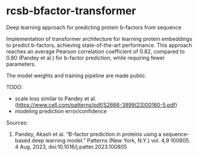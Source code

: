 # rcsb-bfactor-transformer
Deep learning approach for predicting protein b-factors from sequence

Implementation of transformer architecture for learning protein embeddings to predict b-factors, achieving state-of-the-art performance. This approach reaches an average Pearson correlation coefficient of 0.82, compared to 0.80 (Pandey et al.) for b-factor prediction, while requiring fewer parameters.

The model weights and training pipeline are made public.

TODO:
   - scale loss similar to Pandey et al. (https://www.cell.com/patterns/pdf/S2666-3899(23)00160-5.pdf)
   - modeling prediction error/confidence

Sources:
1. Pandey, Akash et al. “B-factor prediction in proteins using a sequence-based deep learning model.” Patterns (New York, N.Y.) vol. 4,9 100805. 4 Aug. 2023, doi:10.1016/j.patter.2023.100805

